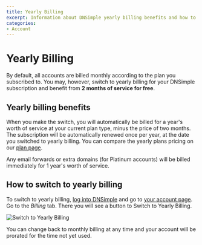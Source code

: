 ```yaml
---
title: Yearly Billing
excerpt: Information about DNSimple yearly billing benefits and how to activate it.
categories:
- Account
---
```


# Yearly Billing

By default, all accounts are billed monthly according to the plan you subscribed to. You may, however, switch to yearly billing for your DNSimple subscription and benefit from **2 months of service for free**.


## Yearly billing benefits

When you make the switch, you will automatically be billed for a year's worth of service at your current plan type, minus the price of two months. The subscription will be automatically renewed once per year, at the date you switched to yearly billing. You can compare the yearly plans pricing on our [plan page](https://dnsimple.com/pricing).

<info>
Any email forwards or extra domains (for Platinum accounts) will be billed immediately for 1 year's worth of service.
</info>


## How to switch to yearly billing

To switch to yearly billing, [log into DNSimple](https://dnsimple.com/login) and go to [your account page](https://dnsimple.com/account). Go to the *Billing* tab. There you will see a button to Switch to Yearly Billing.

![Switch to Yearly Billing](http://cl.ly/image/121G372o2F3k/SwitchToYearlyBilling.jpg)

You can change back to monthly billing at any time and your account will be prorated for the time not yet used.
